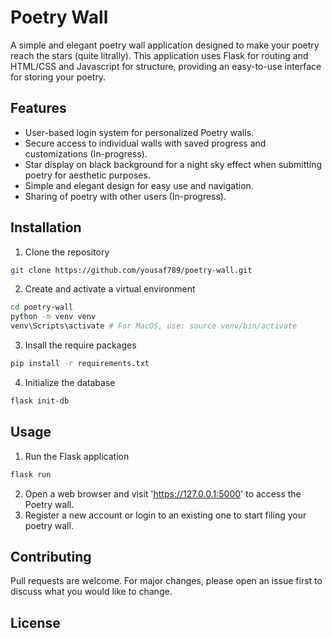 # Poetry Wall
A simple and elegant poetry wall application designed to make your poetry reach the stars (quite litrally). This application uses Flask for routing and HTML/CSS and Javascript for structure, providing an easy-to-use interface for storing your poetry.

## Features
- User-based login system for personalized Poetry walls.
- Secure access to individual walls with saved progress and customizations (In-progress).
- Star display on black background for a night sky effect when submitting poetry for aesthetic purposes.
- Simple and elegant design for easy use and navigation.
- Sharing of poetry with other users (In-progress).

## Installation
1. Clone the repository

```bash
git clone https://github.com/yousaf789/poetry-wall.git
```
2. Create and activate a virtual environment

```bash
cd poetry-wall
python -m venv venv
venv\Scripts\activate # For MacOS, use: source venv/bin/activate
```
3. Insall the require packages

```bash
pip install -r requirements.txt
```

4. Initialize the database

```bash
flask init-db
```

## Usage
1. Run the Flask application
```bash
flask run
```
2. Open a web browser and visit 'https://127.0.0.1:5000' to access the Poetry wall.
3. Register a new account or login to an existing one to start filing your poetry wall.

## Contributing
Pull requests are welcome. For major changes, please open an issue first to discuss what you would like to change.

## License
[](https://choosealicense.com/licenses/mit/)